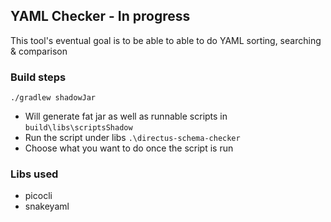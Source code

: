 ## YAML Checker - In progress

This tool's eventual goal is to be able to able to do YAML sorting, searching & comparison

### Build steps

`./gradlew shadowJar`

- Will generate fat jar as well as runnable scripts in `build\libs\scriptsShadow`
- Run the script under libs `.\directus-schema-checker`
- Choose what you want to do once the script is run


### Libs used
 - picocli
 - snakeyaml





